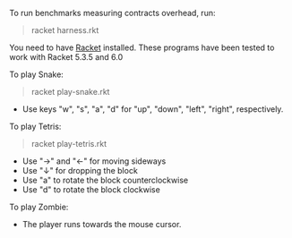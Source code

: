To run benchmarks measuring contracts overhead, run:
> racket harness.rkt

You need to have [Racket](http://racket-lang.org/) installed. These programs have been tested to work with Racket 5.3.5 and 6.0

To play Snake:
> racket play-snake.rkt

* Use keys "w", "s", "a", "d" for "up", "down", "left", "right", respectively.

To play Tetris:
> racket play-tetris.rkt

* Use "→" and "←" for moving sideways
* Use "↓" for dropping the block
* Use "a" to rotate the block counterclockwise
* Use "d" to rotate the block clockwise

To play Zombie:
* The player runs towards the mouse cursor.